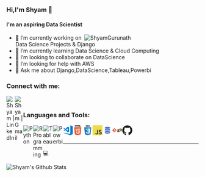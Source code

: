 ### Hi,I'm Shyam 👋

#### I'm an aspiring Data Scientist

<img src="https://i.pinimg.com/originals/50/83/e0/5083e0a2a7dcaae07c142e8b87036a27.gif" align="right" width="300px" alt="ShyamGurunath"/>

- 🔭 I’m currently working on Data Science Projects & Django
- 🌱 I’m currently learning Data Science & Cloud Computing
- 👯 I’m looking to collaborate on DataScience
- 🤔 I’m looking for help with AWS
- 💬 Ask me about Django,DataScience,Tableau,Powerbi


### Connect with me:


[<img align="left" alt="Shyam | LinkedIn" width="22px" src="https://cdn.jsdelivr.net/npm/simple-icons@v3/icons/linkedin.svg" />][linkedin]
<a href="mailto:shyamgurunath474@gmail.com"><img align="left" alt="Shyam | Gmail" width="22px" src="https://user-images.githubusercontent.com/53273480/89193013-fa6c6180-d5c2-11ea-81af-b9fd2a9c68f0.jpeg" /></a>

<br />

### Languages and Tools:
<img align="left" alt="Python" width="26px" src="https://user-images.githubusercontent.com/53273480/89192338-deb48b80-d5c1-11ea-8972-e5414e1cbdaf.jpg" />
<img align="left" width="26px" alt="R Programming" src="https://user-images.githubusercontent.com/53273480/89192342-dfe5b880-d5c1-11ea-962b-df591e5d4326.png" />
<img alt="Tableau" src="https://user-images.githubusercontent.com/53273480/89192350-e1af7c00-d5c1-11ea-8bf2-d399fa26e02a.png" align="left" width="26px" />
<img align="left" alt="Powerbi" width="26px" src="https://user-images.githubusercontent.com/53273480/89192356-e2e0a900-d5c1-11ea-82f7-81018455806b.png" />
<img align="left" alt="Visual Studio Code" width="26px" src="https://raw.githubusercontent.com/github/explore/80688e429a7d4ef2fca1e82350fe8e3517d3494d/topics/visual-studio-code/visual-studio-code.png" />
<img align="left" alt="HTML5" width="26px" src="https://raw.githubusercontent.com/github/explore/80688e429a7d4ef2fca1e82350fe8e3517d3494d/topics/html/html.png" />
<img align="left" alt="CSS3" width="26px" src="https://raw.githubusercontent.com/github/explore/80688e429a7d4ef2fca1e82350fe8e3517d3494d/topics/css/css.png" />
<img align="left" alt="JavaScript" width="26px" src="https://raw.githubusercontent.com/github/explore/80688e429a7d4ef2fca1e82350fe8e3517d3494d/topics/javascript/javascript.png" />
<img align="left" alt="SQL" width="26px" src="https://raw.githubusercontent.com/github/explore/80688e429a7d4ef2fca1e82350fe8e3517d3494d/topics/sql/sql.png" />
<img align="left" alt="Git" width="26px" src="https://raw.githubusercontent.com/github/explore/80688e429a7d4ef2fca1e82350fe8e3517d3494d/topics/git/git.png" />
<img align="left" alt="GitHub" width="26px" src="https://raw.githubusercontent.com/github/explore/78df643247d429f6cc873026c0622819ad797942/topics/github/github.png" />

<br />
<br />

----

💻
<!-- BLOG-POST-LIST:START -->
<!-- BLOG-POST-LIST:END -->


<img align="left" alt="Shyam's Github Stats" src="https://github-readme-stats.vercel.app/api?username=ShyamGurunath&show_icons=true&hide_border=true" />


[linkedin]: https://www.linkedin.com/in/shyam-gurunath/
[Gmail]: shyamgurunath474@gmail.com
